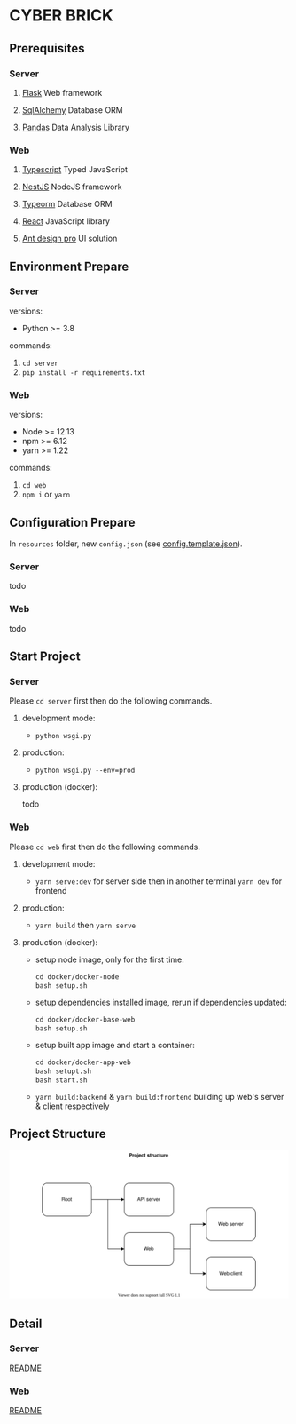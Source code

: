 # CYBER BRICK

## Prerequisites

### Server

1. [Flask](https://palletsprojects.com/p/flask/) Web framework

2. [SqlAlchemy](https://www.sqlalchemy.org/) Database ORM

3. [Pandas](https://pandas.pydata.org/) Data Analysis Library

### Web

1. [Typescript](https://www.typescriptlang.org/) Typed JavaScript

2. [NestJS](https://nestjs.com/) NodeJS framework

3. [Typeorm](https://typeorm.io/) Database ORM

4. [React](https://reactjs.org/) JavaScript library

5. [Ant design pro](https://beta-pro.ant.design/) UI solution

## Environment Prepare

### Server

versions:
* Python >= 3.8

commands:
1. `cd server`
2. `pip install -r requirements.txt`

### Web

versions:
* Node >= 12.13
* npm >= 6.12
* yarn >= 1.22

commands:
1. `cd web`
2. `npm i` or `yarn`

## Configuration Prepare

In `resources` folder, new `config.json` (see [config.template.json](resources/config.template.json)). 

### Server

todo

### Web

todo

## Start Project

### Server

Please `cd server` first then do the following commands.

1. development mode:

    * `python wsgi.py`

2. production:

    * `python wsgi.py --env=prod`

3. production (docker):

    todo

### Web

Please `cd web` first then do the following commands.

1. development mode: 

    * `yarn serve:dev` for server side then in another terminal `yarn dev` for frontend
    
2. production:

    * `yarn build` then `yarn serve`
    
3. production (docker):

    * setup node image, only for the first time:
      ```
      cd docker/docker-node
      bash setup.sh
      ```
    
    * setup dependencies installed image, rerun if dependencies updated:
      ```
      cd docker/docker-base-web
      bash setup.sh
      ```
      
    * setup built app image and start a container:
      
      ```
      cd docker/docker-app-web
      bash setupt.sh
      bash start.sh
      ```

    * `yarn build:backend` & `yarn build:frontend` building up web's server & client respectively

## Project Structure

![Project Structure](doc/ProjectStructure.svg)

## Detail

### Server

[README](server/README.md)

### Web

[README](web/README.md)
